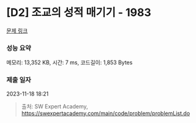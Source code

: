 # [D2] 조교의 성적 매기기 - 1983 

[문제 링크](https://swexpertacademy.com/main/code/problem/problemDetail.do?contestProbId=AV5PwGK6AcIDFAUq) 

### 성능 요약

메모리: 13,352 KB, 시간: 7 ms, 코드길이: 1,853 Bytes

### 제출 일자

2023-11-18 18:21



> 출처: SW Expert Academy, https://swexpertacademy.com/main/code/problem/problemList.do